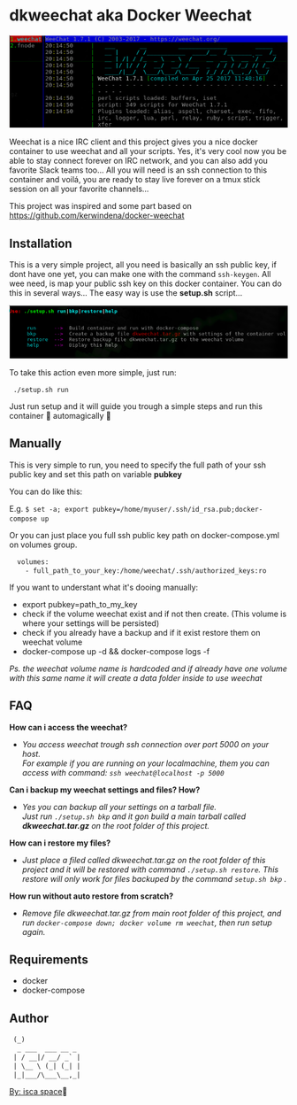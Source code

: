 # dkweechat aka Docker Weechat #


<p align="center">
  <img src="https://github.com/isca0/dkweechat/blob/master/shots/chatshot.png"/>
<!-- ![Docker Weechat Tmux](https://github.com/isca0/dkweechat/blob/master/shots/shot.png) --> 
</p>

Weechat is a nice IRC client and this project gives you a nice docker container to use weechat and all your scripts.
Yes, it's very cool now you be able to stay connect forever on IRC network, and you can also add you favorite Slack teams too... All you will need is an ssh connection to this container and voilá,
you are ready to stay live forever on a tmux stick session on all your favorite channels...

This project was inspired and some part based on https://github.com/kerwindena/docker-weechat

## Installation ##

This is a very simple project, all you need is basically an ssh public key, if dont have one yet,
you can make one with the command ```ssh-keygen```.
All wee need, is map your public ssh key on this docker container.
You can do this in several ways... The easy way is use the **setup.sh** script...

<p align="center">
  <img src="https://github.com/isca0/dkweechat/blob/master/shots/setup.png"/>
</p>

To take this action even more simple, just run:

 ```
  ./setup.sh run
 ```

Just run setup and it will guide you trough a simple steps and run this container :crystal_ball: automagically :crystal_ball:


## Manually

This is very simple to run, you need to specify the full path of your ssh public key and set this path on
variable **pubkey**

You can do like this:

E.g. ```$ set -a; export pubkey=/home/myuser/.ssh/id_rsa.pub;docker-compose up```

Or you can just place you full ssh public key path on docker-compose.yml on volumes group.

```
  volumes:
    - full_path_to_your_key:/home/weechat/.ssh/authorized_keys:ro

```

If you want to understant what it's dooing manually:

  * export pubkey=path_to_my_key
  * check if the volume weechat exist and if not  then create. (This volume is where your settings will be persisted)
  * check if you already have a backup and if it exist restore them on weechat volume
  * docker-compose up -d && docker-compose logs -f
  
_Ps. the weechat volume name is hardcoded and if already have one volume with this same name it will create a data folder inside to use weechat_


## FAQ ##

**How can i access the weechat?**

- _You access weechat trough ssh connection over port 5000 on your host. <br>
For example if you are running on your localmachine, them you can access with command:  ```ssh weechat@localhost -p 5000```_

**Can i backup my weechat settings and files? How?**

- _Yes you can backup all your settings on a tarball file. <br>
Just run ```./setup.sh bkp``` and it gon build a main tarball called **dkweechat.tar.gz** on the root folder of this project._

**How can i restore my files?**

- _Just place a filed called dkweechat.tar.gz on the root folder of this project and it will be restored with command ```./setup.sh restore```._
_This restore will only work for files backuped by the command ```setup.sh bkp``` ._

**How run without auto restore from scratch?**

- _Remove file dkweechat.tar.gz from main root folder of this project, and run ```docker-compose down; docker volume rm weechat```, then run setup again._


## Requirements ##

 * docker
 * docker-compose

## Author ##


```_               
 (_)              
  _ ___  ___ __ _ 
 | / __|/ __/ _` |
 | \__ \ (_| (_| |
 |_|___/\___\__,_|
 ```
[By: isca space](isca.space):robot:


